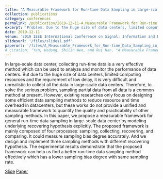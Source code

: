 ```yaml
---
title: "A Measurable Framework for Run-time Data Sampling in Large-scale Datacenter"
collection: publications
category: conferences
permalink: /publication/2019-12-11-A Measurable Framework for Run-time Data Sampling in Large-scale Datacenter
excerpt: 'Problem: Due to the huge size of data centers, limited computing resources and the requirement of low delay, it is very difficult and unrealistic to collect all the data in large-scale data centers. Solution: Propose a measurable framework for general run-time data sampling in large-scale data center by modeling underlying recovering hypothesis explicitly'
date: 2019-12-11
venue: '2019 IEEE International Conference on Signal, Information and Data Processing (ICSIDP)'
slidesurl: '/files/slides1.pdf'
paperurl: '/files/A_Measurable_Framework_for_Run-time_Data_Sampling_in_Large-scale_Datacenter.pdf'
# citation: 'Yan, Hedong, Shilin Wen, and Rui Han. "A Measurable Framework for Run-time Data Sampling in Large-scale Datacenter." 2019 IEEE International Conference on Signal, Information and Data Processing (ICSIDP). IEEE, 2019.'
---
```


In large-scale data center, collecting run-time data is a very effective method which can be used to analyze and monitor the performance of data centers. But due to the huge size of data centers, limited computing resources and the requirement of low delay, it is very difficult and unrealistic to collect all the data in large-scale data centers. Therefore, to solve the serious problem, sampling partial data from all data is a common method at present. However, existing researches only focus on designing some efficient data sampling methods to reduce resource and time overhead in datacenters, but these works do not provide a unified and measurable framework to quantity the quality and practicability of other sampling methods. In this paper, we propose a measurable framework for general run-time data sampling in large-scale data center by modeling underlying recovering hypothesis explicitly. The proposed framework is mainly composed of four processes: sampling, collecting, recovering, and comparing. It could measure sampling bias degree accurately. And we design and implement three sampling methods with different recovering hypothesis. The experimental results demonstrate that the proposed framework can help us find a better run-time data sampling method effectively which has a lower sampling bias degree with same sampling rate.

[Slide](/files/slides1.pdf)
[Paper](/files/A_Measurable_Framework_for_Run-time_Data_Sampling_in_Large-scale_Datacenter.pdf)